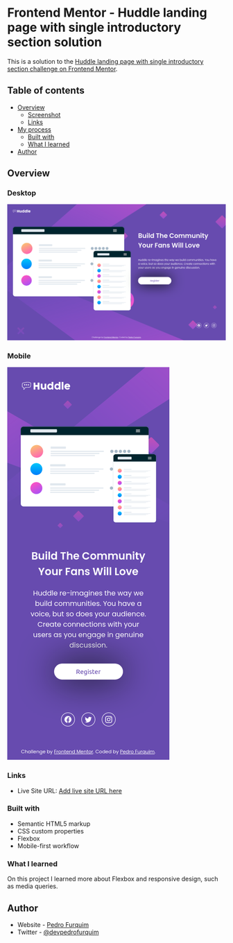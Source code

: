 # Frontend Mentor - Huddle landing page with single introductory section solution

This is a solution to the [Huddle landing page with single introductory section challenge on Frontend Mentor](https://www.frontendmentor.io/challenges/huddle-landing-page-with-a-single-introductory-section-B_2Wvxgi0).

## Table of contents

- [Overview](#overview)
  - [Screenshot](#screenshot)
  - [Links](#links)
- [My process](#my-process)
  - [Built with](#built-with)
  - [What I learned](#what-i-learned)
- [Author](#author)

## Overview

### Desktop

![](./images/Screenshot-Desktop.png)

### Mobile

![](./images/Screenshot-Mobile.png)


### Links

- Live Site URL: [Add live site URL here](https://your-live-site-url.com)

### Built with

- Semantic HTML5 markup
- CSS custom properties
- Flexbox
- Mobile-first workflow

### What I learned

On this project I learned more about Flexbox and responsive design, such as media queries.


## Author

- Website - [Pedro Furquim](https://devpedrofurquim.github.io/)
- Twitter - [@devpedrofurquim](https://twitter.com/devpedrofurquim)